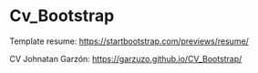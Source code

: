 # Cv_Bootstrap
Template resume: https://startbootstrap.com/previews/resume/

CV Johnatan Garzón:
https://garzuzo.github.io/CV_Bootstrap/
